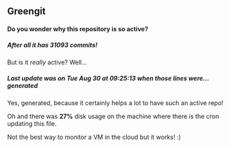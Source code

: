 ## Greengit

#### Do you wonder why this repository is so active?

##### After all it has 31093 commits!

But is it *really* active? Well...

##### Last update was on Tue Aug 30 at 09:25:13 when those lines were... generated

Yes, generated, because it certainly helps a lot to have such an active repo!

Oh and there was **27%** disk usage on the machine
where there is the cron updating this file.

Not the best way to monitor a VM in the cloud but it works! :)
